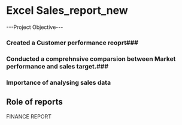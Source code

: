 # Excel Sales_report_new
---Project Objective---
### Created a Customer performance reoprt###
### Conducted a  comprehnsive comparsion between Market performance and sales target.###
### Importance of analysing sales data ###
## Role of reports ##

FINANCE REPORT
